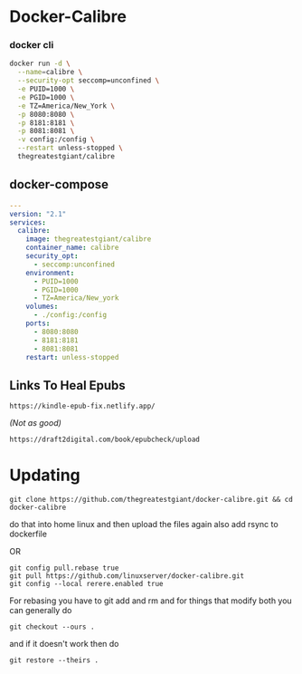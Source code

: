 # Docker-Calibre

### docker cli

```bash
docker run -d \
  --name=calibre \
  --security-opt seccomp=unconfined \
  -e PUID=1000 \
  -e PGID=1000 \
  -e TZ=America/New_York \
  -p 8080:8080 \
  -p 8181:8181 \
  -p 8081:8081 \
  -v config:/config \
  --restart unless-stopped \
  thegreatestgiant/calibre
```

## docker-compose

```yaml
---
version: "2.1"
services:
  calibre:
    image: thegreatestgiant/calibre
    container_name: calibre
    security_opt:
      - seccomp:unconfined
    environment:
      - PUID=1000
      - PGID=1000
      - TZ=America/New_york
    volumes:
      - ./config:/config
    ports:
      - 8080:8080
      - 8181:8181
      - 8081:8081
    restart: unless-stopped
```

## Links To Heal Epubs

```
https://kindle-epub-fix.netlify.app/
```

_(Not as good)_

```
https://draft2digital.com/book/epubcheck/upload
```

# Updating

```
git clone https://github.com/thegreatestgiant/docker-calibre.git && cd docker-calibre
```

do that into home linux and then upload the files again
also add rsync to dockerfile

OR

```
git config pull.rebase true
git pull https://github.com/linuxserver/docker-calibre.git
git config --local rerere.enabled true
```

For rebasing you have to git add and rm and for things that modify both you can generally do

```
git checkout --ours .
```

and if it doesn't work then do

```
git restore --theirs .
```
